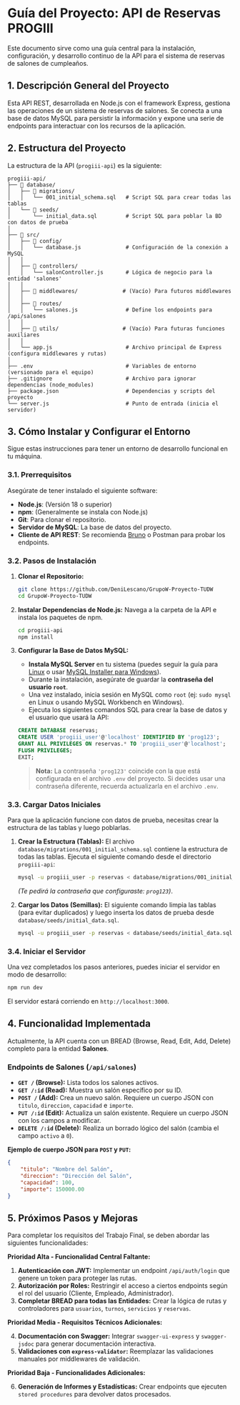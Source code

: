 # Guía del Proyecto: API de Reservas PROGIII

Este documento sirve como una guía central para la instalación, configuración, y desarrollo continuo de la API para el sistema de reservas de salones de cumpleaños.

## 1. Descripción General del Proyecto

Esta API REST, desarrollada en Node.js con el framework Express, gestiona las operaciones de un sistema de reservas de salones. Se conecta a una base de datos MySQL para persistir la información y expone una serie de endpoints para interactuar con los recursos de la aplicación.

## 2. Estructura del Proyecto

La estructura de la API (`progiii-api`) es la siguiente:

```
progiii-api/
├── 📁 database/
│   ├── 📁 migrations/
│   │   └── 001_initial_schema.sql   # Script SQL para crear todas las tablas
│   └── 📁 seeds/
│       └── initial_data.sql         # Script SQL para poblar la BD con datos de prueba
│
├── 📁 src/
│   ├── 📁 config/
│   │   └── database.js              # Configuración de la conexión a MySQL
│   │
│   ├── 📁 controllers/
│   │   └── salonController.js       # Lógica de negocio para la entidad 'salones'
│   │
│   ├── 📁 middlewares/              # (Vacío) Para futuros middlewares
│   │
│   ├── 📁 routes/
│   │   └── salones.js               # Define los endpoints para /api/salones
│   │
│   ├── 📁 utils/                    # (Vacío) Para futuras funciones auxiliares
│   │
│   └── app.js                       # Archivo principal de Express (configura middlewares y rutas)
│
├── .env                             # Variables de entorno (versionado para el equipo)
├── .gitignore                       # Archivo para ignorar dependencias (node_modules)
├── package.json                     # Dependencias y scripts del proyecto
└── server.js                        # Punto de entrada (inicia el servidor)
```

## 3. Cómo Instalar y Configurar el Entorno

Sigue estas instrucciones para tener un entorno de desarrollo funcional en tu máquina.

### 3.1. Prerrequisitos

Asegúrate de tener instalado el siguiente software:
- **Node.js**: (Versión 18 o superior)
- **npm**: (Generalmente se instala con Node.js)
- **Git**: Para clonar el repositorio.
- **Servidor de MySQL**: La base de datos del proyecto.
- **Cliente de API REST**: Se recomienda [Bruno](https://www.usebruno.com/) o Postman para probar los endpoints.

### 3.2. Pasos de Instalación

1.  **Clonar el Repositorio:**
    ```bash
    git clone https://github.com/DeniLescano/GrupoW-Proyecto-TUDW
    cd GrupoW-Proyecto-TUDW
    ```

2.  **Instalar Dependencias de Node.js:**
    Navega a la carpeta de la API e instala los paquetes de npm.
    ```bash
    cd progiii-api
    npm install
    ```

3.  **Configurar la Base de Datos MySQL:**
    - **Instala MySQL Server** en tu sistema (puedes seguir la guía para [Linux](https://dev.mysql.com/doc/mysql-apt-repo-quick-guide/en/) o usar [MySQL Installer para Windows](https://dev.mysql.com/downloads/installer/)).
    - Durante la instalación, asegúrate de guardar la **contraseña del usuario `root`**.
    - Una vez instalado, inicia sesión en MySQL como `root` (ej: `sudo mysql` en Linux o usando MySQL Workbench en Windows).
    - Ejecuta los siguientes comandos SQL para crear la base de datos y el usuario que usará la API:
    ```sql
    CREATE DATABASE reservas;
    CREATE USER 'progiii_user'@'localhost' IDENTIFIED BY 'prog123';
    GRANT ALL PRIVILEGES ON reservas.* TO 'progiii_user'@'localhost';
    FLUSH PRIVILEGES;
    EXIT;
    ```
    > **Nota:** La contraseña `'prog123'` coincide con la que está configurada en el archivo `.env` del proyecto. Si decides usar una contraseña diferente, recuerda actualizarla en el archivo `.env`.

### 3.3. Cargar Datos Iniciales

Para que la aplicación funcione con datos de prueba, necesitas crear la estructura de las tablas y luego poblarlas.

1.  **Crear la Estructura (Tablas):**
    El archivo `database/migrations/001_initial_schema.sql` contiene la estructura de todas las tablas. Ejecuta el siguiente comando desde el directorio `progiii-api`:
    ```bash
    mysql -u progiii_user -p reservas < database/migrations/001_initial_schema.sql
    ```
    *(Te pedirá la contraseña que configuraste: `prog123`)*.

2.  **Cargar los Datos (Semillas):**
    El siguiente comando limpia las tablas (para evitar duplicados) y luego inserta los datos de prueba desde `database/seeds/initial_data.sql`.
    ```bash
    mysql -u progiii_user -p reservas < database/seeds/initial_data.sql
    ```

### 3.4. Iniciar el Servidor

Una vez completados los pasos anteriores, puedes iniciar el servidor en modo de desarrollo:
```bash
npm run dev
```
El servidor estará corriendo en `http://localhost:3000`.

## 4. Funcionalidad Implementada

Actualmente, la API cuenta con un BREAD (Browse, Read, Edit, Add, Delete) completo para la entidad **Salones**.

### Endpoints de Salones (`/api/salones`)

-   **`GET /` (Browse):** Lista todos los salones activos.
-   **`GET /:id` (Read):** Muestra un salón específico por su ID.
-   **`POST /` (Add):** Crea un nuevo salón. Requiere un cuerpo JSON con `titulo`, `direccion`, `capacidad` e `importe`.
-   **`PUT /:id` (Edit):** Actualiza un salón existente. Requiere un cuerpo JSON con los campos a modificar.
-   **`DELETE /:id` (Delete):** Realiza un borrado lógico del salón (cambia el campo `activo` a `0`).

**Ejemplo de cuerpo JSON para `POST` y `PUT`:**
```json
{
    "titulo": "Nombre del Salón",
    "direccion": "Dirección del Salón",
    "capacidad": 100,
    "importe": 150000.00
}
```

## 5. Próximos Pasos y Mejoras

Para completar los requisitos del Trabajo Final, se deben abordar las siguientes funcionalidades:

**Prioridad Alta - Funcionalidad Central Faltante:**

1.  **Autenticación con JWT:** Implementar un endpoint `/api/auth/login` que genere un token para proteger las rutas.
2.  **Autorización por Roles:** Restringir el acceso a ciertos endpoints según el rol del usuario (Cliente, Empleado, Administrador).
3.  **Completar BREAD para todas las Entidades:** Crear la lógica de rutas y controladores para `usuarios`, `turnos`, `servicios` y `reservas`.

**Prioridad Media - Requisitos Técnicos Adicionales:**

4.  **Documentación con Swagger:** Integrar `swagger-ui-express` y `swagger-jsdoc` para generar documentación interactiva.
5.  **Validaciones con `express-validator`:** Reemplazar las validaciones manuales por middlewares de validación.

**Prioridad Baja - Funcionalidades Adicionales:**

6.  **Generación de Informes y Estadísticas:** Crear endpoints que ejecuten `stored procedures` para devolver datos procesados.